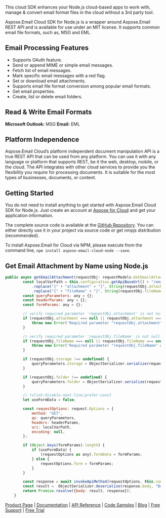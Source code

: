 This cloud SDK enhances your Node.js cloud-based apps to work with, manage & convert email format files in the cloud without a 3rd party tool.

Aspose.Email Cloud SDK for Node.js is a wrapper around Aspose.Email REST API and is available for use under an MIT license. It supports common email file formats, such as, MSG and EML.

## Email Processing Features

- Supports OAuth feature.
- Send or append MIME or simple email messages.
- Fetch list of email messages.
- Mark specific email messages with a red flag.
- Set or download email attachments.
- Supports email file format conversion among popular email formats.
- Get email properties.
- Create, list or delete email folders.

## Read & Write Email Formats

**Microsoft Outlook:** MSG
**Email:** EML

## Platform Independence

Aspose.Email Cloud’s platform independent document manipulation API is a true REST API that can be used from any platform. You can use it with any language or platform that supports REST, be it the web, desktop, mobile, or the cloud. The API integrates with other cloud services to provide you the flexibility you require for processing documents. It is suitable for the most types of businesses, documents, or content.

## Getting Started

You do not need to install anything to get started with Aspose.Email Cloud SDK for Node.js. Just create an account at [Aspose for Cloud](https://dashboard.aspose.cloud/#/apps) and get your application information.

The complete source code is available at the [GitHub Repository](https://github.com/aspose-email-cloud/aspose-email-cloud-node). You can either directly use it in your project via source code or get nmpjs distribution (recommended).

To install Aspose.Email for Cloud via NPM, please execute from the command line, `npm install aspose-email-cloud-node --save`.

## Get Email Attachment by Name using Node.js

```js
public async getEmailAttachment(requestObj: requestModels.GetEmailAttachmentRequest): Promise<{response: request.RequestResponse, body: Buffer}> {
        const localVarPath = this.configuration.getApiBaseUrl() + "/email/{fileName}/attachments/{attachment}"
            .replace("{" + "attachment" + "}", String(requestObj.attachment))
            .replace("{" + "fileName" + "}", String(requestObj.fileName));
        const queryParameters: any = {};
        const headerParams: any = {};
        const formParams: any = {};

        // verify required parameter 'requestObj.attachment' is not null or undefined
        if (requestObj.attachment === null || requestObj.attachment === undefined) {
            throw new Error('Required parameter "requestObj.attachment" was null or undefined when calling getEmailAttachment.');
        }

        // verify required parameter 'requestObj.fileName' is not null or undefined
        if (requestObj.fileName === null || requestObj.fileName === undefined) {
            throw new Error('Required parameter "requestObj.fileName" was null or undefined when calling getEmailAttachment.');
        }

        if (requestObj.storage !== undefined) {
            queryParameters.storage = ObjectSerializer.serialize(requestObj.storage, "string");
        }

        if (requestObj.folder !== undefined) {
            queryParameters.folder = ObjectSerializer.serialize(requestObj.folder, "string");
        }

        // tslint:disable-next-line:prefer-const
        let useFormData = false;

        const requestOptions: request.Options = {
            method: "GET",
            qs: queryParameters,
            headers: headerParams,
            uri: localVarPath,
            encoding: null,
        };

        if (Object.keys(formParams).length) {
            if (useFormData) {
                (requestOptions as any).formData = formParams;
            } else {
                requestOptions.form = formParams;
            }
        }

        const response = await invokeApiMethod(requestOptions, this.configuration);
        const result =  ObjectSerializer.deserialize(response.body, "Buffer");
        return Promise.resolve({body: result, response});
    }
```

[Product Page](https://products.aspose.cloud/email/nodejs) | [Documentation](https://docs.aspose.cloud/display/emailcloud/Home) | [API Reference](https://apireference.aspose.cloud/email/) | [Code Samples](https://github.com/aspose-email-cloud/aspose-email-cloud-node) | [Blog](https://blog.aspose.cloud/category/email/) | [Free Support](https://forum.aspose.cloud/c/email) | [Free Trial](https://dashboard.aspose.cloud/#/apps)